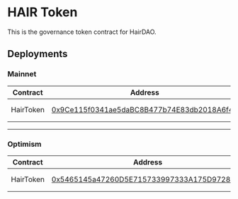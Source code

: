 # HAIR Token

This is the governance token contract for HairDAO.

## Deployments

### Mainnet

| Contract     | Address                                                                                                                     | Actions                                                                                                                                                                                                                                                                                                 |
| ------------ | --------------------------------------------------------------------------------------------------------------------------- | ------------------------------------------------------------------------------------------------------------------------------------------------------------------------------------------------------------------------------------------------------------------------------------------------------- |
| HairToken    | [0x9Ce115f0341ae5daBC8B477b74E83db2018A6f42](https://etherscan.io/address/0x9Ce115f0341ae5daBC8B477b74E83db2018A6f42#code) | <a href="https://thirdweb.com/ethereum/0x9Ce115f0341ae5daBC8B477b74E83db2018A6f42?utm_source=contract_badge" target="_blank"><img width="200" height="45" src="https://badges.thirdweb.com/contract?address=0x9Ce115f0341ae5daBC8B477b74E83db2018A6f42&theme=dark&chainId=1" alt="View contract" /></a> |

---

### Optimism

| Contract     | Address                                                                                                                            | Actions                                                                                                                                                                                                                                                                                               |
| ------------ | ---------------------------------------------------------------------------------------------------------------------------------- | ----------------------------------------------------------------------------------------------------------------------------------------------------------------------------------------------------------------------------------------------------------------------------------------------------- |
| HairToken    | [0x5465145a47260D5E715733997333A175D97285Bb](https://optimistic.etherscan.io/address/0x5465145a47260d5e715733997333a175d97285bb#code) | <a href="https://thirdweb.com/optimism/0x5465145a47260d5e715733997333a175d97285bb?utm_source=contract_badge" target="_blank"><img width="200" height="45" src="https://badges.thirdweb.com/contract?address=0x5465145a47260d5e715733997333a175d97285bb&theme=dark&chainId=10" alt="View contract" /></a> |
